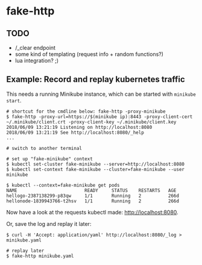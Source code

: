# fake-http

## TODO

- /_clear endpoint
- some kind of templating (request info + random functions?)
- lua integration? ;)

## Example: Record and replay kubernetes traffic

This needs a running Minikube instance, which can be started with
`minikube start`.

```
# shortcut for the cmdline below: fake-http -proxy-minikube
$ fake-http -proxy-url=https://$(minikube ip):8443 -proxy-client-cert ~/.minikube/client.crt -proxy-client-key ~/.minikube/client.key
2018/06/09 13:21:19 Listening on http://localhost:8080
2018/06/09 13:21:19 See http://localhost:8080/_help
...

# switch to another terminal

# set up "fake-minikube" context
$ kubectl set-cluster fake-minikube --server=http://localhost:8080
$ kubectl set-context fake-minikube --cluster=fake-minikube --user minikube

$ kubectl --context=fake-minikube get pods
NAME                         READY     STATUS    RESTARTS   AGE
hellogo-2387138299-p83qw     1/1       Running   2          266d
hellonode-1839943766-t2hsv   1/1       Running   2          266d
```

Now have a look at the requests kubectl made: <http://localhost:8080>.

Or, save the log and replay it later:

```
$ curl -H 'Accept: application/yaml' http://localhost:8080/_log > minikube.yaml

# replay later
$ fake-http minikube.yaml
```
